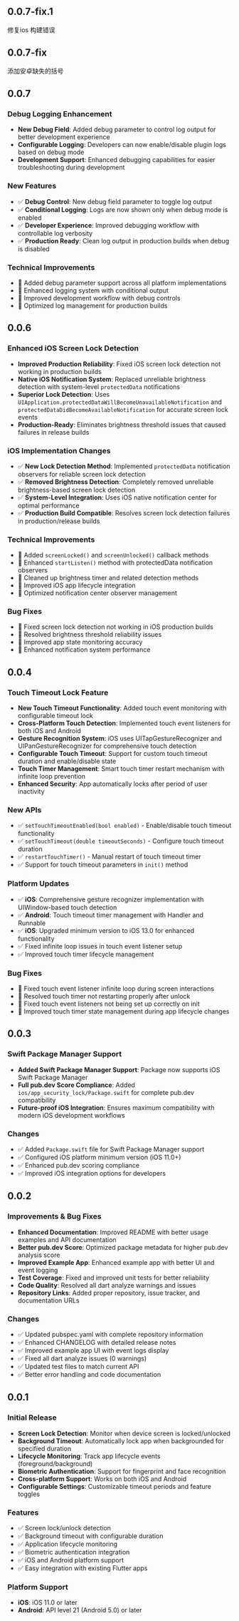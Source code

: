 ## 0.0.7-fix.1
修复ios 构建错误
## 0.0.7-fix
添加安卓缺失的括号

## 0.0.7

### Debug Logging Enhancement

* **New Debug Field**: Added debug parameter to control log output for better development experience
* **Configurable Logging**: Developers can now enable/disable plugin logs based on debug mode
* **Development Support**: Enhanced debugging capabilities for easier troubleshooting during development

### New Features

- ✅ **Debug Control**: New debug field parameter to toggle log output
- ✅ **Conditional Logging**: Logs are now shown only when debug mode is enabled
- ✅ **Developer Experience**: Improved debugging workflow with controllable log verbosity
- ✅ **Production Ready**: Clean log output in production builds when debug is disabled

### Technical Improvements

- 🔧 Added debug parameter support across all platform implementations
- 🔧 Enhanced logging system with conditional output
- 🔧 Improved development workflow with debug controls
- 🔧 Optimized log management for production builds

## 0.0.6

### Enhanced iOS Screen Lock Detection

* **Improved Production Reliability**: Fixed iOS screen lock detection not working in production builds
* **Native iOS Notification System**: Replaced unreliable brightness detection with system-level `protectedData` notifications
* **Superior Lock Detection**: Uses `UIApplication.protectedDataWillBecomeUnavailableNotification` and `protectedDataDidBecomeAvailableNotification` for accurate screen lock events
* **Production-Ready**: Eliminates brightness threshold issues that caused failures in release builds

### iOS Implementation Changes

- ✅ **New Lock Detection Method**: Implemented `protectedData` notification observers for reliable screen lock detection
- ✅ **Removed Brightness Detection**: Completely removed unreliable brightness-based screen lock detection
- ✅ **System-Level Integration**: Uses iOS native notification center for optimal performance
- ✅ **Production Build Compatible**: Resolves screen lock detection failures in production/release builds

### Technical Improvements

- 🔧 Added `screenLocked()` and `screenUnlocked()` callback methods
- 🔧 Enhanced `startListen()` method with protectedData notification observers
- 🔧 Cleaned up brightness timer and related detection methods
- 🔧 Improved iOS app lifecycle integration
- 🔧 Optimized notification center observer management

### Bug Fixes

- 🐛 Fixed screen lock detection not working in iOS production builds
- 🐛 Resolved brightness threshold reliability issues
- 🐛 Improved app state monitoring accuracy
- 🐛 Enhanced notification system performance

## 0.0.4

### Touch Timeout Lock Feature

* **New Touch Timeout Functionality**: Added touch event monitoring with configurable timeout lock
* **Cross-Platform Touch Detection**: Implemented touch event listeners for both iOS and Android
* **Gesture Recognition System**: iOS uses UITapGestureRecognizer and UIPanGestureRecognizer for comprehensive touch detection
* **Configurable Touch Timeout**: Support for custom touch timeout duration and enable/disable state
* **Touch Timer Management**: Smart touch timer restart mechanism with infinite loop prevention
* **Enhanced Security**: App automatically locks after period of user inactivity

### New APIs

- ✅ `setTouchTimeoutEnabled(bool enabled)` - Enable/disable touch timeout functionality
- ✅ `setTouchTimeout(double timeoutSeconds)` - Configure touch timeout duration
- ✅ `restartTouchTimer()` - Manual restart of touch timeout timer
- ✅ Support for touch timeout parameters in `init()` method

### Platform Updates

- ✅ **iOS**: Comprehensive gesture recognizer implementation with UIWindow-based touch detection
- ✅ **Android**: Touch timeout timer management with Handler and Runnable
- ✅ **iOS**: Upgraded minimum version to iOS 13.0 for enhanced functionality
- ✅ Fixed infinite loop issues in touch event listener setup
- ✅ Improved touch timer lifecycle management

### Bug Fixes

- 🐛 Fixed touch event listener infinite loop during screen interactions
- 🐛 Resolved touch timer not restarting properly after unlock
- 🐛 Fixed touch event listeners not being set up correctly on init
- 🐛 Improved touch timer state management during app lifecycle changes

## 0.0.3

### Swift Package Manager Support

* **Added Swift Package Manager Support**: Package now supports iOS Swift Package Manager
* **Full pub.dev Score Compliance**: Added `ios/app_security_lock/Package.swift` for complete pub.dev compatibility
* **Future-proof iOS Integration**: Ensures maximum compatibility with modern iOS development workflows

### Changes

- ✅ Added `Package.swift` file for Swift Package Manager support
- ✅ Configured iOS platform minimum version (iOS 11.0+)
- ✅ Enhanced pub.dev scoring compliance
- ✅ Improved iOS integration options for developers

## 0.0.2

### Improvements & Bug Fixes

* **Enhanced Documentation**: Improved README with better usage examples and API documentation
* **Better pub.dev Score**: Optimized package metadata for higher pub.dev analysis score
* **Improved Example App**: Enhanced example app with better UI and event logging
* **Test Coverage**: Fixed and improved unit tests for better reliability
* **Code Quality**: Resolved all dart analyze warnings and issues
* **Repository Links**: Added proper repository, issue tracker, and documentation URLs

### Changes

- ✅ Updated pubspec.yaml with complete repository information
- ✅ Enhanced CHANGELOG with detailed release notes
- ✅ Improved example app UI with event logs display
- ✅ Fixed all dart analyze issues (0 warnings)
- ✅ Updated test files to match current API
- ✅ Better error handling and code documentation

## 0.0.1

### Initial Release

* **Screen Lock Detection**: Monitor when device screen is locked/unlocked
* **Background Timeout**: Automatically lock app when backgrounded for specified duration
* **Lifecycle Monitoring**: Track app lifecycle events (foreground/background)
* **Biometric Authentication**: Support for fingerprint and face recognition
* **Cross-platform Support**: Works on both iOS and Android
* **Configurable Settings**: Customizable timeout periods and feature toggles

### Features

- ✅ Screen lock/unlock detection
- ✅ Background timeout with configurable duration
- ✅ Application lifecycle monitoring
- ✅ Biometric authentication integration
- ✅ iOS and Android platform support
- ✅ Easy integration with existing Flutter apps

### Platform Support

- **iOS**: iOS 11.0 or later
- **Android**: API level 21 (Android 5.0) or later
